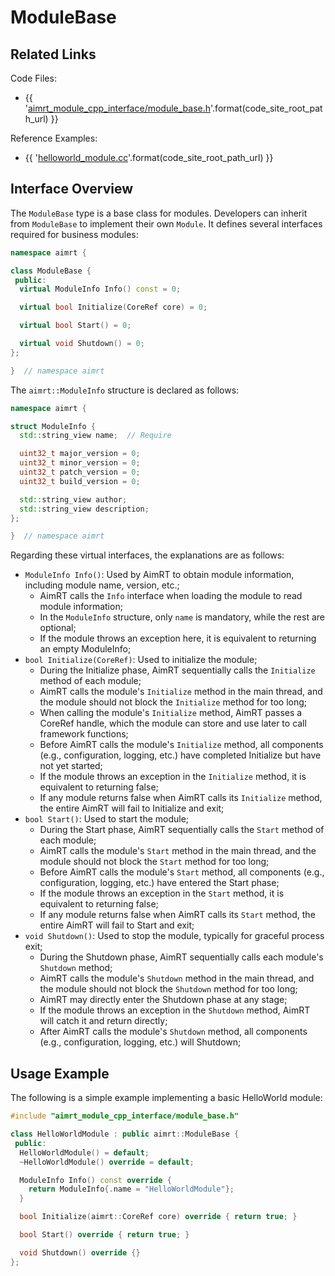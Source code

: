 # ModuleBase

## Related Links

Code Files:
- {{ '[aimrt_module_cpp_interface/module_base.h]({}/src/interface/aimrt_module_cpp_interface/module_base.h)'.format(code_site_root_path_url) }}

Reference Examples:
- {{ '[helloworld_module.cc]({}/src/examples/cpp/helloworld/module/helloworld_module/helloworld_module.cc)'.format(code_site_root_path_url) }}

## Interface Overview

The `ModuleBase` type is a base class for modules. Developers can inherit from `ModuleBase` to implement their own `Module`. It defines several interfaces required for business modules:

```cpp
namespace aimrt {

class ModuleBase {
 public:
  virtual ModuleInfo Info() const = 0;

  virtual bool Initialize(CoreRef core) = 0;

  virtual bool Start() = 0;

  virtual void Shutdown() = 0;
};

}  // namespace aimrt
```

The `aimrt::ModuleInfo` structure is declared as follows:
```cpp
namespace aimrt {

struct ModuleInfo {
  std::string_view name;  // Require

  uint32_t major_version = 0;
  uint32_t minor_version = 0;
  uint32_t patch_version = 0;
  uint32_t build_version = 0;

  std::string_view author;
  std::string_view description;
};

}  // namespace aimrt
```

Regarding these virtual interfaces, the explanations are as follows:
- `ModuleInfo Info()`: Used by AimRT to obtain module information, including module name, version, etc.;
  - AimRT calls the `Info` interface when loading the module to read module information;
  - In the `ModuleInfo` structure, only `name` is mandatory, while the rest are optional;
  - If the module throws an exception here, it is equivalent to returning an empty ModuleInfo;
- `bool Initialize(CoreRef)`: Used to initialize the module;
  - During the Initialize phase, AimRT sequentially calls the `Initialize` method of each module;
  - AimRT calls the module's `Initialize` method in the main thread, and the module should not block the `Initialize` method for too long;
  - When calling the module's `Initialize` method, AimRT passes a CoreRef handle, which the module can store and use later to call framework functions;
  - Before AimRT calls the module's `Initialize` method, all components (e.g., configuration, logging, etc.) have completed Initialize but have not yet started;
  - If the module throws an exception in the `Initialize` method, it is equivalent to returning false;
  - If any module returns false when AimRT calls its `Initialize` method, the entire AimRT will fail to Initialize and exit;
- `bool Start()`: Used to start the module;
  - During the Start phase, AimRT sequentially calls the `Start` method of each module;
  - AimRT calls the module's `Start` method in the main thread, and the module should not block the `Start` method for too long;
  - Before AimRT calls the module's `Start` method, all components (e.g., configuration, logging, etc.) have entered the Start phase;
  - If the module throws an exception in the `Start` method, it is equivalent to returning false;
  - If any module returns false when AimRT calls its `Start` method, the entire AimRT will fail to Start and exit;
- `void Shutdown()`: Used to stop the module, typically for graceful process exit;
  - During the Shutdown phase, AimRT sequentially calls each module's `Shutdown` method;
  - AimRT calls the module's `Shutdown` method in the main thread, and the module should not block the `Shutdown` method for too long;
  - AimRT may directly enter the Shutdown phase at any stage;
  - If the module throws an exception in the `Shutdown` method, AimRT will catch it and return directly;
  - After AimRT calls the module's `Shutdown` method, all components (e.g., configuration, logging, etc.) will Shutdown;

## Usage Example

The following is a simple example implementing a basic HelloWorld module:
```cpp
#include "aimrt_module_cpp_interface/module_base.h"

class HelloWorldModule : public aimrt::ModuleBase {
 public:
  HelloWorldModule() = default;
  ~HelloWorldModule() override = default;

  ModuleInfo Info() const override {
    return ModuleInfo{.name = "HelloWorldModule"};
  }

  bool Initialize(aimrt::CoreRef core) override { return true; }

  bool Start() override { return true; }

  void Shutdown() override {}
};
```